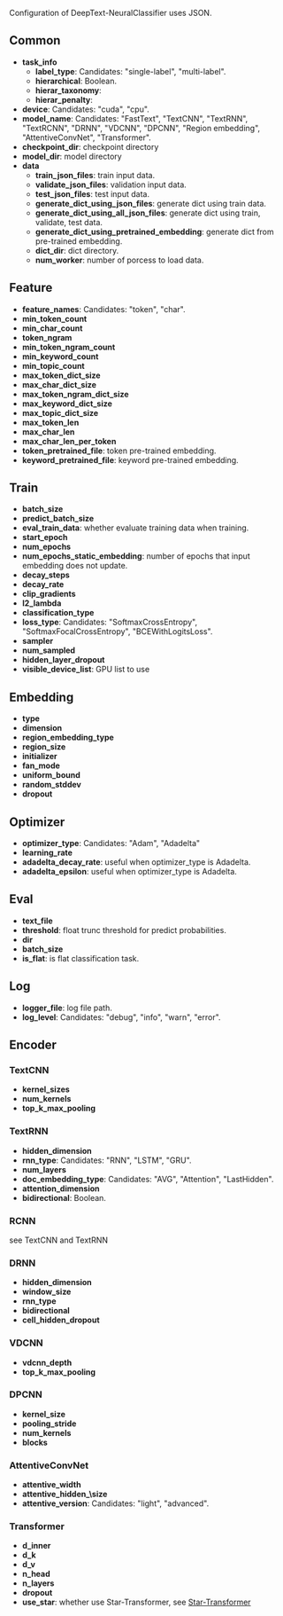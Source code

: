Configuration of DeepText-NeuralClassifier uses JSON.

## Common

* **task\_info**
    * **label_type**:  Candidates: "single-label", "multi-label".
    * **hierarchical**: Boolean.
    * **hierar_taxonomy**: 
    * **hierar_penalty**:
* **device**: Candidates: "cuda", "cpu".
* **model\_name**: Candidates: "FastText", "TextCNN", "TextRNN", "TextRCNN", "DRNN", "VDCNN", "DPCNN", "Region embedding", "AttentiveConvNet", "Transformer".
* **checkpoint\_dir**: checkpoint directory
* **model\_dir**: model directory
* **data**
    * **train\_json\_files**: train input data.
    * **validate\_json\_files**: validation input data.
    * **test\_json\_files**: test input data.
    * **generate\_dict\_using\_json\_files**: generate dict using train data.
    * **generate\_dict\_using\_all\_json\_files**: generate dict using train, validate, test data.
    * **generate\_dict\_using\_pretrained\_embedding**: generate dict from pre-trained embedding.
    * **dict\_dir**: dict directory.
    * **num\_worker**: number of porcess to load data.


## Feature

* **feature\_names**: Candidates: "token", "char".
* **min\_token\_count**
* **min\_char\_count**
* **token\_ngram**
* **min\_token\_ngram\_count**
* **min\_keyword\_count**
* **min\_topic\_count**
* **max\_token\_dict\_size**
* **max\_char\_dict\_size**
* **max\_token\_ngram\_dict\_size**
* **max\_keyword\_dict\_size**
* **max\_topic\_dict\_size**
* **max\_token\_len**
* **max\_char\_len**
* **max\_char\_len\_per\_token**
* **token\_pretrained\_file**: token pre-trained embedding.
* **keyword\_pretrained\_file**: keyword pre-trained embedding.


## Train

* **batch\_size**
* **predict\_batch\_size**
* **eval\_train\_data**: whether evaluate training data when training.
* **start\_epoch**
* **num\_epochs**
* **num\_epochs\_static\_embedding**: number of epochs that input embedding does not update.
* **decay\_steps**
* **decay\_rate**
* **clip\_gradients**
* **l2\_lambda**
* **classification\_type**
* **loss\_type**: Candidates: "SoftmaxCrossEntropy", "SoftmaxFocalCrossEntropy", "BCEWithLogitsLoss".
* **sampler**
* **num\_sampled**
* **hidden\_layer\_dropout**
* **visible\_device\_list**: GPU list to use


## Embedding

* **type**
* **dimension**
* **region\_embedding\_type**
* **region_size**
* **initializer**
* **fan\_mode**
* **uniform\_bound**
* **random\_stddev**
* **dropout**


## Optimizer

* **optimizer\_type**: Candidates: "Adam", "Adadelta"
* **learning\_rate**
* **adadelta\_decay\_rate**: useful when optimizer\_type is Adadelta.
* **adadelta\_epsilon**: useful when optimizer\_type is Adadelta.


## Eval

* **text\_file**
* **threshold**: float trunc threshold for predict probabilities.
* **dir**
* **batch\_size**
* **is\_flat**: is flat classification task.


## Log

* **logger\_file**: log file path.
* **log\_level**: Candidates: "debug", "info", "warn", "error".


## Encoder

### TextCNN

* **kernel\_sizes**
* **num\_kernels**
* **top\_k\_max\_pooling**

### TextRNN

* **hidden\_dimension**
* **rnn\_type**: Candidates: "RNN", "LSTM", "GRU".
* **num\_layers**
* **doc\_embedding\_type**: Candidates: "AVG", "Attention", "LastHidden".
* **attention\_dimension**
* **bidirectional**: Boolean.

### RCNN

see TextCNN and TextRNN

### DRNN

* **hidden\_dimension**
* **window\_size**
* **rnn\_type**
* **bidirectional**
* **cell\_hidden\_dropout**

### VDCNN

* **vdcnn\_depth**
* **top\_k\_max\_pooling**

### DPCNN

* **kernel\_size**
* **pooling\_stride**
* **num\_kernels**
* **blocks**

### AttentiveConvNet

* **attentive\_width**
* **attentive\_hidden_\size**
* **attentive\_version**:  Candidates: "light", "advanced".

### Transformer

* **d\_inner**
* **d\_k**
* **d\_v**
* **n\_head**
* **n\_layers**
* **dropout**
* **use\_star**: whether use Star-Transformer, see [Star-Transformer](https://arxiv.org/pdf/1902.09113v2.pdf "Star-Transformer") 
